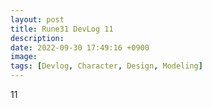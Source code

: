 ```yaml
---
layout: post
title: Rune31 DevLog 11
description:
date: 2022-09-30 17:49:16 +0900
image:
tags: [Devlog, Character, Design, Modeling]
---
```

11